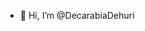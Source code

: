 - 👋 Hi, I’m @DecarabiaDehuri

<!---
DecarabiaDehuri/DecarabiaDehuri is a ✨ special ✨ repository because its `README.md` (this file) appears on your GitHub profile.
You can click the Preview link to take a look at your changes.
--->
